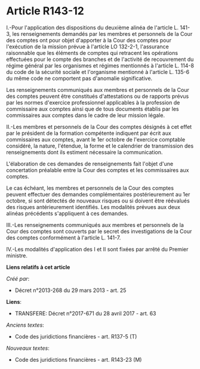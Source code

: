 # Article R143-12

I.-Pour l'application des dispositions du deuxième alinéa de l'article L. 141-3, les renseignements demandés par les membres
et personnels de la Cour des comptes ont pour objet d'apporter à la Cour des comptes pour l'exécution de la mission prévue à
l'article LO 132-2-1, l'assurance raisonnable que les éléments de comptes qui retracent les opérations effectuées pour le
compte des branches et de l'activité de recouvrement du régime général par les organismes et régimes mentionnés à l'article
L. 114-8 du code de la sécurité sociale et l'organisme mentionné à l'article L. 135-6 du même code ne comportent pas
d'anomalie significative. 

Les renseignements communiqués aux membres et personnels de la Cour des comptes peuvent être constitués d'attestations ou de
rapports prévus par les normes d'exercice professionnel applicables à la profession de commissaire aux comptes ainsi que de
tous documents établis par les commissaires aux comptes dans le cadre de leur mission légale. 

II.-Les membres et personnels de la Cour des comptes désignés à cet effet par le président de la formation compétente
indiquent par écrit aux commissaires aux comptes, avant le 1er octobre de l'exercice comptable considéré, la nature,
l'étendue, la forme et le calendrier de transmission des renseignements dont ils estiment nécessaire la communication. 

L'élaboration de ces demandes de renseignements fait l'objet d'une concertation préalable entre la Cour des comptes et les
commissaires aux comptes. 

Le cas échéant, les membres et personnels de la Cour des comptes peuvent effectuer des demandes complémentaires
postérieurement au 1er octobre, si sont détectés de nouveaux risques ou si doivent être réévalués des risques antérieurement
identifiés. Les modalités prévues aux deux alinéas précédents s'appliquent à ces demandes. 

III.-Les renseignements communiqués aux membres et personnels de la Cour des comptes sont couverts par le secret des
investigations de la Cour des comptes conformément à l'article L. 141-7. 

IV.-Les modalités d'application des I et II sont fixées par arrêté du Premier ministre.

**Liens relatifs à cet article**

_Créé par_:

  - Décret n°2013-268 du 29 mars 2013 - art. 25

**Liens**:

  - TRANSFERE: Décret n°2017-671 du 28 avril 2017 - art. 63

_Anciens textes_:

  - Code des juridictions financières - art. R137-5 (T)

_Nouveaux textes_:

  - Code des juridictions financières - art. R143-23 (M)

